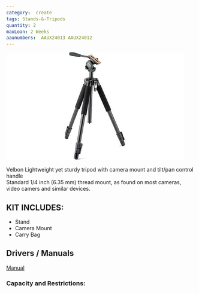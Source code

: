 ```yaml
---
category:  create
tags: Stands-&-Tripods
quantity: 2
maxLoan: 2 Weeks
aaunumbers:  AAUX24013 AAUX24012
---
```

![Lightweight Tripod](/assets/images/equip/velbon.jpg)

Velbon Lightweight yet sturdy tripod with camera mount and tilt/pan control handle<br>Standard 1/4 inch (6.35 mm) thread mount, as found on most cameras, video camers and similar devices.
## KIT INCLUDES:
-  Stand
- Camera Mount
- Carry Bag

## Drivers / Manuals
[Manual](https://velbon.manymanuals.com/)



### Capacity and Restrictions:
